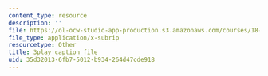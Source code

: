 ```yaml
---
content_type: resource
description: ''
file: https://ol-ocw-studio-app-production.s3.amazonaws.com/courses/18-01sc-single-variable-calculus-fall-2010/35d320136fb75012b934264d47cde918_R9a_NHXrBcg.vtt
file_type: application/x-subrip
resourcetype: Other
title: 3play caption file
uid: 35d32013-6fb7-5012-b934-264d47cde918
---
```

